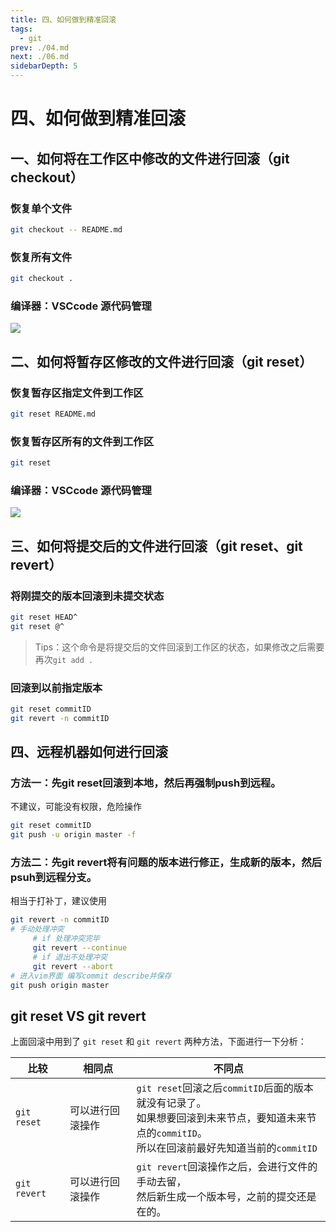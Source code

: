 ```yaml
---
title: 四、如何做到精准回滚
tags: 
  - git
prev: ./04.md
next: ./06.md
sidebarDepth: 5
---
```


# 四、如何做到精准回滚

## 一、如何将在工作区中修改的文件进行回滚（git checkout）
### 恢复单个文件

```bash
git checkout -- README.md
```

### 恢复所有文件

```bash
git checkout .
```

### 编译器：VSCcode 源代码管理

![](https://p9-juejin.byteimg.com/tos-cn-i-k3u1fbpfcp/54093c611c534fb3967226490a9701e2~tplv-k3u1fbpfcp-watermark.image)

## 二、如何将暂存区修改的文件进行回滚（git reset）

### 恢复暂存区指定文件到工作区

```bash
git reset README.md
```

### 恢复暂存区所有的文件到工作区

```bash
git reset
```

### 编译器：VSCcode 源代码管理

![](https://p3-juejin.byteimg.com/tos-cn-i-k3u1fbpfcp/141fb45c37764585a074faeb3d4bce59~tplv-k3u1fbpfcp-watermark.image)

## 三、如何将提交后的文件进行回滚（git reset、git revert）
### 将刚提交的版本回滚到未提交状态

```bash
git reset HEAD^
git reset @^
```

> Tips：这个命令是将提交后的文件回滚到工作区的状态，如果修改之后需要再次`git add .`

### 回滚到以前指定版本

```bash
git reset commitID
git revert -n commitID
```

## 四、远程机器如何进行回滚
### 方法一：先git reset回滚到本地，然后再强制push到远程。
不建议，可能没有权限，危险操作
```bash
git reset commitID
git push -u origin master -f
```

### 方法二：先git revert将有问题的版本进行修正，生成新的版本，然后psuh到远程分支。
相当于打补丁，建议使用

```bash
git revert -n commitID
# 手动处理冲突
     # if 处理冲突完毕
     git revert --continue
     # if 退出不处理冲突
     git revert --abort
# 进入vim界面 编写commit describe并保存
git push origin master
```

## git reset VS git revert

上面回滚中用到了 `git reset` 和 `git revert` 两种方法，下面进行一下分析：


比较 | 相同点 | 不同点
---|---|---
`git reset` | 可以进行回滚操作 | `git reset`回滚之后`commitID`后面的版本就没有记录了。<br/>如果想要回滚到未来节点，要知道未来节点的`commitID`。<br/>所以在回滚前最好先知道当前的`commitID`
`git revert` | 可以进行回滚操作 | `git revert`回滚操作之后，会进行文件的手动去留，<br/>然后新生成一个版本号，之前的提交还是在的。


